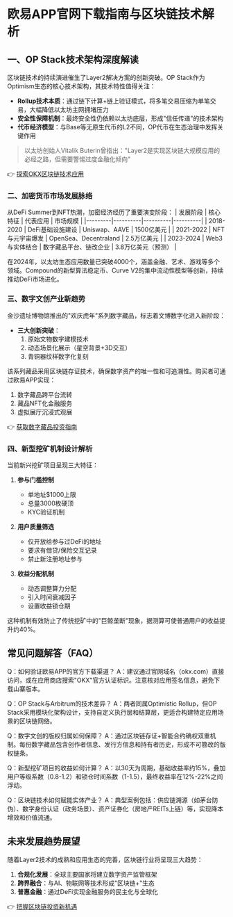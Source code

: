 # 欧易APP官网下载指南与区块链技术解析

## 一、OP Stack技术架构深度解读
区块链技术的持续演进催生了Layer2解决方案的创新突破。OP Stack作为Optimism生态的核心技术架构，其技术特性值得关注：
- **Rollup技术本质**：通过链下计算+链上验证模式，将多笔交易压缩为单笔交易，大幅降低以太坊主网拥堵压力
- **安全性保障机制**：最终安全性仍依赖以太坊底层，形成"信任传递"的技术架构
- **代币经济模型**：与Base等无原生代币的L2不同，OP代币在生态治理中发挥关键作用

> 以太坊创始人Vitalik Buterin曾指出："Layer2是实现区块链大规模应用的必经之路，但需要警惕过度金融化倾向"

👉 [探索OKX区块链技术应用](https://bit.ly/okx_welcome)

### 二、加密货币市场发展脉络
从DeFi Summer到NFT热潮，加密经济经历了重要演变阶段：
| 发展阶段 | 核心特征 | 代表应用 | 市场规模 |
|---------|----------|----------|----------|
| 2018-2020 | DeFi基础设施建设 | Uniswap、AAVE | 1500亿美元 |
| 2021-2022 | NFT与元宇宙爆发 | OpenSea、Decentraland | 2.5万亿美元 |
| 2023-2024 | Web3与实体结合 | 数字藏品平台、链改企业 | 3.8万亿美元（预测） |

在2024年，以太坊生态应用数量已突破4000个，涵盖金融、艺术、游戏等多个领域。Compound的新型算法稳定币、Curve V2的集中流动性模型等创新，持续推动DeFi市场进化。

### 三、数字文创产业新趋势
金沙遗址博物馆推出的"欢庆虎年"系列数字藏品，标志着文博数字化进入新阶段：
- **三大创新突破**：
  1. 原始文物数字建模技术
  2. 动态场景化展示（星空背景+3D交互）
  3. 青铜器纹样数字化复刻

该系列藏品采用区块链存证技术，确保数字资产的唯一性和可追溯性。购买者可通过欧易APP实现：
1. 数字藏品跨平台流转
2. 藏品NFT化金融服务
3. 虚拟展厅沉浸式观展

👉 [获取数字藏品投资指南](https://bit.ly/okx_welcome)

### 四、新型挖矿机制设计解析
当前新兴挖矿项目呈现三大特征：
1. **参与门槛控制**
   - 单地址$1000上限
   - 总量3000枚硬顶
   - KYC验证机制

2. **用户质量筛选**
   - 仅开放给参与过DeFi的地址
   - 要求有借贷/保险交互记录
   - 禁止新注册地址参与

3. **收益分配机制**
   - 动态调整算力分配
   - 引入时间衰减因子
   - 设置收益锁仓期

这种机制有效防止了传统挖矿中的"巨鲸垄断"现象，据测算可使普通用户的收益提升约40%。

## 常见问题解答（FAQ）

Q：如何验证欧易APP的官方下载渠道？
A：建议通过官网域名（okx.com）直接访问，或在应用商店搜索"OKX"官方认证标识。注意核对应用签名信息，避免下载山寨版本。

Q：OP Stack与Arbitrum的技术差异？
A：两者同属Optimistic Rollup，但OP Stack采用模块化架构设计，支持自定义执行层和结算层，更适合构建特定应用场景的区块链网络。

Q：数字文创的版权归属如何保障？
A：通过区块链存证+智能合约确权双重机制。每份数字藏品包含创作者信息、发行方信息和持有者历史，形成不可篡改的版权链条。

Q：新型挖矿项目的收益如何计算？
A：以30天为周期，基础收益率约15%，叠加用户等级系数（0.8-1.2）和锁仓时间系数（1-1.5），最终收益率在12%-22%之间浮动。

Q：区块链技术如何赋能实体产业？
A：典型案例包括：供应链溯源（如茅台防伪）、数字身份认证（政务场景）、资产证券化（房地产REITs上链）等，实现降本增效和价值流通。

## 未来发展趋势展望
随着Layer2技术的成熟和应用生态的完善，区块链行业将呈现三大趋势：
1. **合规化发展**：全球主要国家将建立数字资产监管框架
2. **跨界融合**：与AI、物联网等技术形成"区块链+"生态
3. **普惠金融**：通过DeFi实现金融服务的民主化与全球化

👉 [把握区块链投资新机遇](https://bit.ly/okx_welcome)
